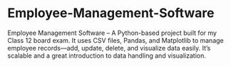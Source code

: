 # Employee-Management-Software
Employee Management Software – A Python-based project built for my Class 12 board exam. It uses CSV files, Pandas, and Matplotlib to manage employee records—add, update, delete, and visualize data easily. It’s scalable and a great introduction to data handling and visualization.

